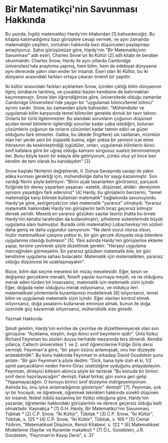 # Bir Matematikçi'nin Savunması Hakkında

Bu yazıda, İngiliz matematikçi Hardy'nin kitabından [1]
bahsedeceğiz. Bu kitapta katılmadığımız bazı görüşlere cevap vermek,
ve aynı zamanda matematiğin çeşitleri, zorlukları hakkında bazı
düşünceleri paylaşmayı amaçlıyoruz.  Şahsi görüşümüze göre, Hardy'nin
"Bir Matematikçinin Savunması" adlı eseri, Charles Snow'un İki Kültür
[2] adlı kitabı ile beraber okunmalıdır. Charles Snow, Hardy ile aynı
yıllarda Cambridge üniversitesi'nde araştırma yapmış, hem bilim, hem
de edebiyat dünyasına aynı derecede yakın olan ender bir
insandı. Eseri olan İki Kültür, bu iki dünyanın arasındaki farkları
ortaya çıkaran önemli bir yapıttır.

İki kültür arasındaki farkları açıklarken Snow, içinden çıktığı bilim
dünyasının ilginç simâlarını tanıtmış, ve çuvaldızı bazen kendisine de
batırmaktan kaçınmamıştır.  Snow'dan öğrendiğimize göre, üniversitede
olduğu zamanlar Cambridge Üniversitesi'nde yaygın bir "uygulamalı
bilimci/temel bilimci" ayrımı vardır. Snow, bu zamandan şöyle
bahseder: "Mühendisler ve uygulamalı bilim karşısında temel bilimciler
genelde donuk bir tavır takınır. Onlarla bir türlü ilgilenmezler. Bu
alandaki sorunların çoğunun düşünsel açıdan temel bilimlerin
ilgilendiği sorunlar kadar çaba istediğini, bulunan çözümlerin çoğunun
da onların çözümleri kadar tatmin edici ve güzel olduğunu fark
etmezler. Galiba, bu ülkede (İngiltere) sık rastlanan, mümkün olan her
yerde yeni bir züppelik bulma, eğer yoksa bir yenisini icat etme
ihtirasının da keskinleştirdiği içgüdüler, onları, uygulamalı
bilimlerin ikinci sınıf kafalara göre bir uğraş olduğu kanısını
sorgusuz sualsiz benimsemeye iter. Bunu böyle kesin bir edayla dile
getiriyorum, çünkü otuz yıl önce ben kendim de tam olarak bu
kanıdaydım" [3]

Snow baştaki fikirlerini değiştirerek, II. Dünya Savaşında sanayi ile
yakın alâka kurması gerektiği için, mühendisliğe daha bir saygı
kazanmıştır. Son vardığı fikrini şöyle belirtiyor: "Birini uçak
tasarlarken görürseniz, parçacık fiziğinde bir deney yaparken yaşanan
-estetik, düşünsel, ahlâki- deneyimin aynısını yaşadığını fark
edersiniz" [4] Hardy, bu görüşlerin benzerini, "temel matematiğe karşı
bilimde kullanılan matematik" bağlamında savunuyordu. Hardy'ye göre,
asıl/gerçek/zor olan matematik "yararsız" olmalıydı.  Yararsız
matematik hakkındaki Hardy'nin görüşlerini tarih biraz geçersiz
kılmıştır dersek yeridir. Meselâ en yararsız gözüken sayılar teorisi
(hatta bu örnek Hardy'nin kendisi tarafından da kullanılmıştır),
şifreleme sistemlerinde büyük uygulama alanı bulmuştur. Burada ünlü
matematikçi Lobachevksy'nin sözleri daha geniş ve daha uygundur
sanıyorum: "Ne denli soyut olursa olsun, hiçbir matematiksel çalışma
yoktur ki, bir gün gerçek dünyada olup bitenlere uygulanma olasılığı
bulmasın" [5].  Yâni aslında Hardy'nin görüşlerine ekleme yapıp,
tersine çevirerek şöyle düzeltmek gerekir: "Herşeyi uygulama
merceğinden görmeyelim. En yararsız gözüken matematik bile, bir gün
kendisine uygulama sahası bulacaktır. Matematik için matematikten,
yararsız olduğu düşüncesi ile uzaklaşmayalım".

Bizce, bilim dalı seçme meselesi bir mizaç meselesidir. Eğer, kesin ve
değişmez gerçeklere meraklı, felsefi yapılar kurmaya meyilli, ve ne
olduğunu merak eden türden bir insansanız, matematik için matematik
sizin içindir.  Eğer, doğada neler olduğunu merak ediyorsanız, ve
oldukça ileri matematiksel yöntemlerle kuramlarınızı modellemek [6]
istiyorsanız, temel bilim ve uygulamalı matematik sizin içindir.  Eğer
olanları kontrol etmek istiyorsanız, doğa yasalarını kullanarak
emrinize almak, bunun ile doğa üzerinde güç kazanmak istiyorsanız,
mühendislik size göredir.

Yazmak Hakkında

Şimdi gelelim, Hardy'nin evirilse de çevirilse de düzeltilemeyecek
olan son görüşüne: "Açıklama, eleştiri, övgü ikinci sınıf beyinlerin
işidir". Ünlü fizikçi Richard Feynman bu sözleri duysa herhalde
mezarında ters dönerdi. Kendisi yıllarca, Caltech üniversitesi 1. ve
2. sınıf öğrencilerine Fiziğe Giriş dersi vermişti. Feynman'a göre,
"bir şeyin özünü anlamışsak, onu her düzeyde anlatabilirdik". Bu konu
hakkında Feynman'ın arkadaşı David Goodstein şunu anlatır.  "Bir gün
Feynman'a şöyle dedim: "Dick, bana öyle izah et ki, 1/2 spinli
parçacıkların neden Fermi-Dirac istatistiğine uyduğunu
anlayabileyim. Feynman, dinleyici kitlesini aklınca şöyle bir tartarak
"Bu konuda bir birinci sınıf dersi hazırlayacağım" demişti. Fakat
birkaç gün sonra geri gelip "Yapamayacağım. O konuyu birinci sınıf
düzeyine indirgeyemiyorum. Aslında bu, onu iyice anlamadığımızı
gösteriyor" demişti" [7].  Feynman, çok iyi bir hocaydı, ve öğretmek,
öğretmek teknikleri hakkında sürekli düşünen bir insandı. Nobel ödülü
kazanmış bir fizikçi olduğuna göre, Hardy'nin yazanlar, öğretenler
hakkındaki görüşlerinin ne derece geçersiz olduğu belli olmaktadır.
Kaynakça * [1] G.H. Hardy, Bir Matematikçi'nin Savunması, Tübitak *
[2] C.P. Snow, "İki Kültür", Tübitak * [3] C.P. Snow, "İki Kültür",
Tübitak, s. 125 * [4] C.P. Snow, "İki Kültür", Tübitak, s. 166 * [5]
Cemal Yıldırım, "Matematiksel Düşünce, Remzi Kitabevi, s. 122 * [6]
Matematiksel Modelleme (Sayilar ve Kuramlar makalesi) * [7]
D.L. Goodstein, J.R. Goodstein, "Feynman'ın Kayıp Dersi", s. 37





